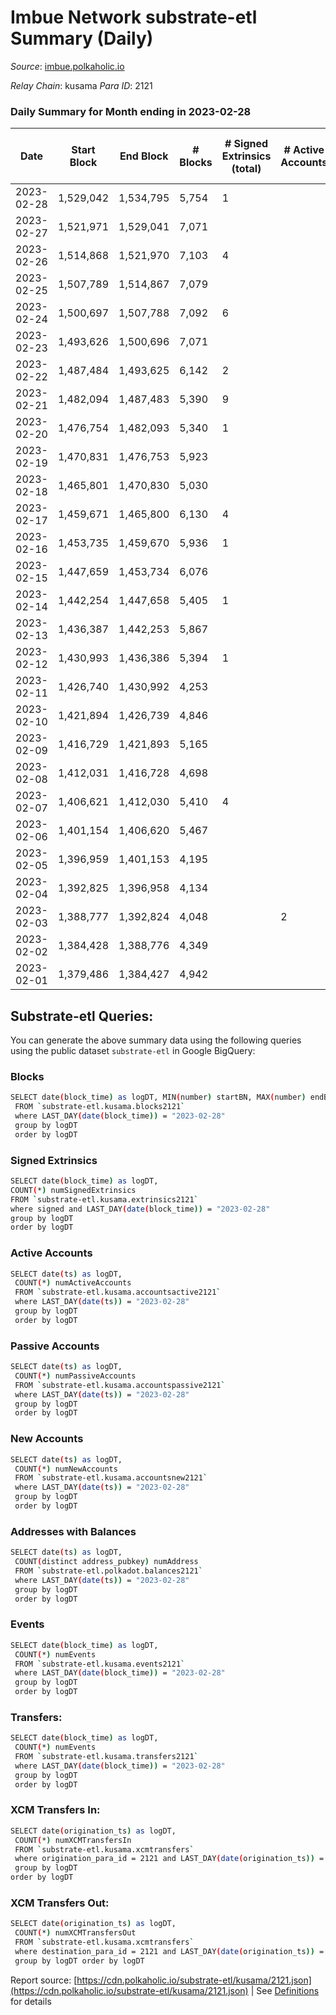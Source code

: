 # Imbue Network substrate-etl Summary (Daily)

_Source_: [imbue.polkaholic.io](https://imbue.polkaholic.io)

*Relay Chain*: kusama
*Para ID*: 2121



### Daily Summary for Month ending in 2023-02-28


| Date | Start Block | End Block | # Blocks | # Signed Extrinsics (total) | # Active Accounts | # Passive | # New | # Addresses with Balances | # Events | # Transfers | # XCM Transfers In | # XCM Transfers Out | Issues | 
| ---- | ----------- | --------- | -------- | --------------------------- | ----------------- | --------- | ----- | ------------------------- | -------- | ----------- | ------------------ | ------------------- | ------ |
| 2023-02-28 | 1,529,042 | 1,534,795 | 5,754 | 1 |  |  |  |  | 11,519 | 1  |   |   |  |
| 2023-02-27 | 1,521,971 | 1,529,041 | 7,071 |  |  |  |  |  | 14,146 |   |   |   |  |
| 2023-02-26 | 1,514,868 | 1,521,970 | 7,103 | 4 |  |  |  |  | 14,239 |   |   |   |  |
| 2023-02-25 | 1,507,789 | 1,514,867 | 7,079 |  |  |  |  |  | 14,166 |   |   |   |  |
| 2023-02-24 | 1,500,697 | 1,507,788 | 7,092 | 6 |  |  |  |  | 14,235 | 3  | 1  | 3  |  |
| 2023-02-23 | 1,493,626 | 1,500,696 | 7,071 |  |  |  |  |  | 14,151 |   | 1  |   |  |
| 2023-02-22 | 1,487,484 | 1,493,625 | 6,142 | 2 |  |  |  |  | 12,302 |   |   |   |  |
| 2023-02-21 | 1,482,094 | 1,487,483 | 5,390 | 9 |  |  |  |  | 10,839 | 1  | 1  |   |  |
| 2023-02-20 | 1,476,754 | 1,482,093 | 5,340 | 1 |  |  |  |  | 10,695 | 1  |   | 1  |  |
| 2023-02-19 | 1,470,831 | 1,476,753 | 5,923 |  |  |  |  |  | 11,849 |   |   |   |  |
| 2023-02-18 | 1,465,801 | 1,470,830 | 5,030 |  |  |  |  |  | 10,063 |   |   |   |  |
| 2023-02-17 | 1,459,671 | 1,465,800 | 6,130 | 4 |  |  |  |  | 12,299 |   | 1  |   |  |
| 2023-02-16 | 1,453,735 | 1,459,670 | 5,936 | 1 |  |  |  |  | 11,883 |   | 1  |   |  |
| 2023-02-15 | 1,447,659 | 1,453,734 | 6,076 |  |  |  |  |  | 12,155 |   |   |   |  |
| 2023-02-14 | 1,442,254 | 1,447,658 | 5,405 | 1 |  |  |  |  | 10,825 | 1  |   | 1  |  |
| 2023-02-13 | 1,436,387 | 1,442,253 | 5,867 |  |  |  |  |  | 11,738 |   |   |   |  |
| 2023-02-12 | 1,430,993 | 1,436,386 | 5,394 | 1 |  |  |  |  | 10,799 | 1  |   | 1  |  |
| 2023-02-11 | 1,426,740 | 1,430,992 | 4,253 |  |  |  |  |  | 8,508 |   |   |   |  |
| 2023-02-10 | 1,421,894 | 1,426,739 | 4,846 |  |  |  |  |  | 9,695 |   |   |   |  |
| 2023-02-09 | 1,416,729 | 1,421,893 | 5,165 |  |  |  |  |  | 10,337 |   | 1  |   |  |
| 2023-02-08 | 1,412,031 | 1,416,728 | 4,698 |  |  |  |  |  | 9,399 |   |   |   |  |
| 2023-02-07 | 1,406,621 | 1,412,030 | 5,410 | 4 |  |  |  |  | 10,856 | 4  |   | 4  |  |
| 2023-02-06 | 1,401,154 | 1,406,620 | 5,467 |  |  |  |  |  | 10,937 |   |   |   |  |
| 2023-02-05 | 1,396,959 | 1,401,153 | 4,195 |  |  |  |  |  | 8,392 |   |   |   |  |
| 2023-02-04 | 1,392,825 | 1,396,958 | 4,134 |  |  |  |  |  | 8,271 |   |   |   |  |
| 2023-02-03 | 1,388,777 | 1,392,824 | 4,048 |  | 2 |  |  | 336 | 8,098 |   |   |   |  |
| 2023-02-02 | 1,384,428 | 1,388,776 | 4,349 |  |  |  |  |  | 8,700 |   |   |   |  |
| 2023-02-01 | 1,379,486 | 1,384,427 | 4,942 |  |  |  |  |  | 9,887 |   |   |   |  |

## Substrate-etl Queries:
You can generate the above summary data using the following queries using the public dataset `substrate-etl` in Google BigQuery:

### Blocks
```bash
SELECT date(block_time) as logDT, MIN(number) startBN, MAX(number) endBN, COUNT(*) numBlocks 
 FROM `substrate-etl.kusama.blocks2121`  
 where LAST_DAY(date(block_time)) = "2023-02-28" 
 group by logDT 
 order by logDT
```

### Signed Extrinsics
```bash
SELECT date(block_time) as logDT, 
COUNT(*) numSignedExtrinsics 
FROM `substrate-etl.kusama.extrinsics2121`  
where signed and LAST_DAY(date(block_time)) = "2023-02-28" 
group by logDT 
order by logDT
```

### Active Accounts
```bash
SELECT date(ts) as logDT, 
 COUNT(*) numActiveAccounts 
 FROM `substrate-etl.kusama.accountsactive2121` 
 where LAST_DAY(date(ts)) = "2023-02-28" 
 group by logDT 
 order by logDT
```

### Passive Accounts
```bash
SELECT date(ts) as logDT, 
 COUNT(*) numPassiveAccounts 
 FROM `substrate-etl.kusama.accountspassive2121` 
 where LAST_DAY(date(ts)) = "2023-02-28" 
 group by logDT 
 order by logDT
```

### New Accounts
```bash
SELECT date(ts) as logDT, 
 COUNT(*) numNewAccounts 
 FROM `substrate-etl.kusama.accountsnew2121` 
 where LAST_DAY(date(ts)) = "2023-02-28" 
 group by logDT
 order by logDT
```

### Addresses with Balances
```bash
SELECT date(ts) as logDT,
 COUNT(distinct address_pubkey) numAddress 
 FROM `substrate-etl.polkadot.balances2121` 
 where LAST_DAY(date(ts)) = "2023-02-28" 
 group by logDT 
 order by logDT
```

### Events
```bash
SELECT date(block_time) as logDT, 
 COUNT(*) numEvents 
 FROM `substrate-etl.kusama.events2121` 
 where LAST_DAY(date(block_time)) = "2023-02-28" 
 group by logDT 
 order by logDT
```

### Transfers:
```bash
SELECT date(block_time) as logDT, 
 COUNT(*) numEvents 
 FROM `substrate-etl.kusama.transfers2121` 
 where LAST_DAY(date(block_time)) = "2023-02-28" 
 group by logDT 
 order by logDT
```

### XCM Transfers In:
```bash
SELECT date(origination_ts) as logDT, 
 COUNT(*) numXCMTransfersIn 
 FROM `substrate-etl.kusama.xcmtransfers` 
 where origination_para_id = 2121 and LAST_DAY(date(origination_ts)) = "2023-02-28" 
 group by logDT 
order by logDT
```

### XCM Transfers Out:
```bash
SELECT date(origination_ts) as logDT, 
 COUNT(*) numXCMTransfersOut 
 FROM `substrate-etl.kusama.xcmtransfers` 
 where destination_para_id = 2121 and LAST_DAY(date(origination_ts)) = "2023-02-28" 
 group by logDT order by logDT
```


Report source: [https://cdn.polkaholic.io/substrate-etl/kusama/2121.json](https://cdn.polkaholic.io/substrate-etl/kusama/2121.json) | See [Definitions](/DEFINITIONS.md) for details
